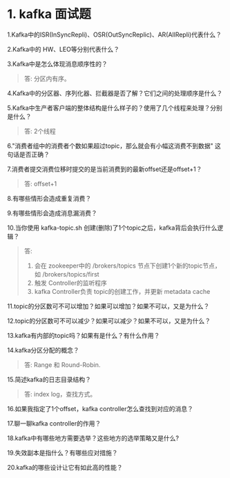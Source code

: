 # 1. kafka 面试题

1.Kafka中的ISR(InSyncRepli)、OSR(OutSyncReplic)、AR(AllRepli)代表什么？


2.Kafka中的 HW、LEO等分别代表什么？


3.Kafka中是怎么体现消息顺序性的？

> 答: 分区内有序。


4.Kafka中的分区器、序列化器、拦截器是否了解？它们之间的处理顺序是什么？


5.Kafka中生产者客户端的整体结构是什么样子的？使用了几个线程来处理？分别是什么？
> 答: 2个线程


6."消费者组中的消费者个数如果超过topic，那么就会有小幅这消费不到数据" 这句话是否正确？


7.消费者提交消费位移时提交的是当前消费到的最新offset还是offset+1？
> 答: offset+1

8.有哪些情形会造成重复消费？

9.有哪些情形会造成消息漏消费？

10.当你使用 kafka-topic.sh 创建(删除)了1个topic之后，kafka背后会执行什么逻辑？
> 答: 
>    1) 会在 zookeeper中的 /brokers/topics 节点下创建1个新的topic节点，如 /brokers/topics/first
>    2) 触发 Controller的监听程序
>    3) kafka Controller负责 topic的创建工作，并更新 metadata cache

11.topic的分区数可不可以增加？如果可以增加？如果不可以，又是为什么？

12.topic的分区数可不可以减少？如果可以减少？如果不可以，又是为什么？

13.kafka有内部的topic吗？如果有是什么？有什么作用？

14.kafka分区分配的概念？
> 答: Range 和 Round-Robin.

15.简述kafka的日志目录结构？
> 答: index log，查找方式。

16.如果我指定了1个offset，kafka controller怎么查找到对应的消息？


17.聊一聊kafka controller的作用？


18.kafka中有哪些地方需要选举？这些地方的选举策略又是什么?


19.失效副本是指什么？有哪些应对措施？


20.kafka的哪些设计让它有如此高的性能？

